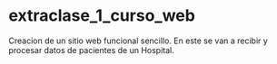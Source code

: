 # extraclase_1_curso_web
Creacion de un sitio web funcional sencillo. En este se van a recibir y procesar datos de pacientes de un Hospital.
